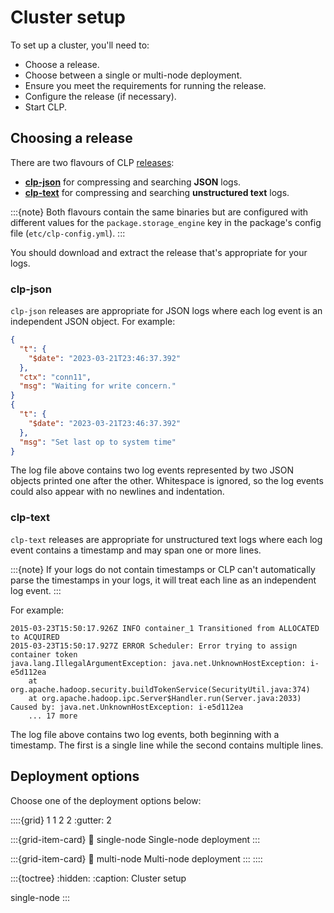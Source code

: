 # Cluster setup

To set up a cluster, you'll need to:

* Choose a release.
* Choose between a single or multi-node deployment.
* Ensure you meet the requirements for running the release.
* Configure the release (if necessary).
* Start CLP.

## Choosing a release

There are two flavours of CLP [releases][clp-releases]:

* **[clp-json](#clp-json)** for compressing and searching **JSON** logs.
* **[clp-text](#clp-text)** for compressing and searching **unstructured text** logs.

:::{note}
Both flavours contain the same binaries but are configured with different values for the
`package.storage_engine` key in the package's config file (`etc/clp-config.yml`).
:::

You should download and extract the release that's appropriate for your logs.

### clp-json

`clp-json` releases are appropriate for JSON logs where each log event is an independent JSON
object. For example:

```json lines
{
  "t": {
    "$date": "2023-03-21T23:46:37.392"
  },
  "ctx": "conn11",
  "msg": "Waiting for write concern."
}
{
  "t": {
    "$date": "2023-03-21T23:46:37.392"
  },
  "msg": "Set last op to system time"
}
```

The log file above contains two log events represented by two JSON objects printed one after the
other. Whitespace is ignored, so the log events could also appear with no newlines and indentation.

### clp-text

`clp-text` releases are appropriate for unstructured text logs where each log event contains a
timestamp and may span one or more lines.

:::{note}
If your logs do not contain timestamps or CLP can't automatically parse the timestamps in your logs,
it will treat each line as an independent log event.
:::

For example:

```
2015-03-23T15:50:17.926Z INFO container_1 Transitioned from ALLOCATED to ACQUIRED
2015-03-23T15:50:17.927Z ERROR Scheduler: Error trying to assign container token
java.lang.IllegalArgumentException: java.net.UnknownHostException: i-e5d112ea
	at org.apache.hadoop.security.buildTokenService(SecurityUtil.java:374)
	at org.apache.hadoop.ipc.Server$Handler.run(Server.java:2033)
Caused by: java.net.UnknownHostException: i-e5d112ea
	... 17 more
```

The log file above contains two log events, both beginning with a timestamp. The first is a single
line while the second contains multiple lines.

## Deployment options

Choose one of the deployment options below:

::::{grid} 1 1 2 2
:gutter: 2

:::{grid-item-card}
:link: single-node
Single-node deployment
:::

:::{grid-item-card}
:link: multi-node
Multi-node deployment
:::
::::

:::{toctree}
:hidden:
:caption: Cluster setup

single-node
:::

[clp-releases]: https://github.com/y-scope/clp/releases
